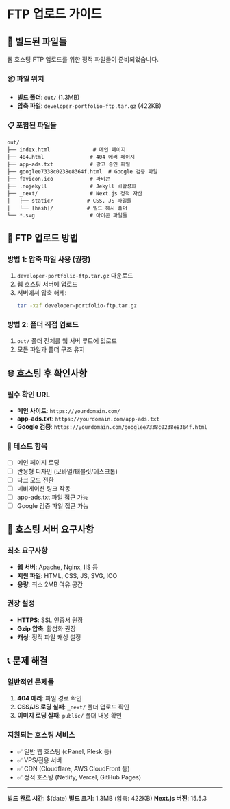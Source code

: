 # FTP 업로드 가이드

## 📁 빌드된 파일들

웹 호스팅 FTP 업로드를 위한 정적 파일들이 준비되었습니다.

### 📦 파일 위치
- **빌드 폴더**: `out/` (1.3MB)
- **압축 파일**: `developer-portfolio-ftp.tar.gz` (422KB)

### 📋 포함된 파일들
```
out/
├── index.html              # 메인 페이지
├── 404.html               # 404 에러 페이지
├── app-ads.txt            # 광고 승인 파일
├── googlee7338c0238e8364f.html  # Google 검증 파일
├── favicon.ico            # 파비콘
├── .nojekyll              # Jekyll 비활성화
├── _next/                 # Next.js 정적 자산
│   ├── static/           # CSS, JS 파일들
│   └── [hash]/           # 빌드 해시 폴더
└── *.svg                  # 아이콘 파일들
```

## 🚀 FTP 업로드 방법

### 방법 1: 압축 파일 사용 (권장)
1. `developer-portfolio-ftp.tar.gz` 다운로드
2. 웹 호스팅 서버에 업로드
3. 서버에서 압축 해제:
   ```bash
   tar -xzf developer-portfolio-ftp.tar.gz
   ```

### 방법 2: 폴더 직접 업로드
1. `out/` 폴더 전체를 웹 서버 루트에 업로드
2. 모든 파일과 폴더 구조 유지

## 🌐 호스팅 후 확인사항

### 필수 확인 URL
- **메인 사이트**: `https://yourdomain.com/`
- **app-ads.txt**: `https://yourdomain.com/app-ads.txt`
- **Google 검증**: `https://yourdomain.com/googlee7338c0238e8364f.html`

### 📱 테스트 항목
- [ ] 메인 페이지 로딩
- [ ] 반응형 디자인 (모바일/태블릿/데스크톱)
- [ ] 다크 모드 전환
- [ ] 네비게이션 링크 작동
- [ ] app-ads.txt 파일 접근 가능
- [ ] Google 검증 파일 접근 가능

## 🔧 호스팅 서버 요구사항

### 최소 요구사항
- **웹 서버**: Apache, Nginx, IIS 등
- **지원 파일**: HTML, CSS, JS, SVG, ICO
- **용량**: 최소 2MB 여유 공간

### 권장 설정
- **HTTPS**: SSL 인증서 권장
- **Gzip 압축**: 활성화 권장
- **캐싱**: 정적 파일 캐싱 설정

## 📞 문제 해결

### 일반적인 문제들
1. **404 에러**: 파일 경로 확인
2. **CSS/JS 로딩 실패**: `_next/` 폴더 업로드 확인
3. **이미지 로딩 실패**: `public/` 폴더 내용 확인

### 지원되는 호스팅 서비스
- ✅ 일반 웹 호스팅 (cPanel, Plesk 등)
- ✅ VPS/전용 서버
- ✅ CDN (Cloudflare, AWS CloudFront 등)
- ✅ 정적 호스팅 (Netlify, Vercel, GitHub Pages)

---

**빌드 완료 시간**: $(date)
**빌드 크기**: 1.3MB (압축: 422KB)
**Next.js 버전**: 15.5.3

